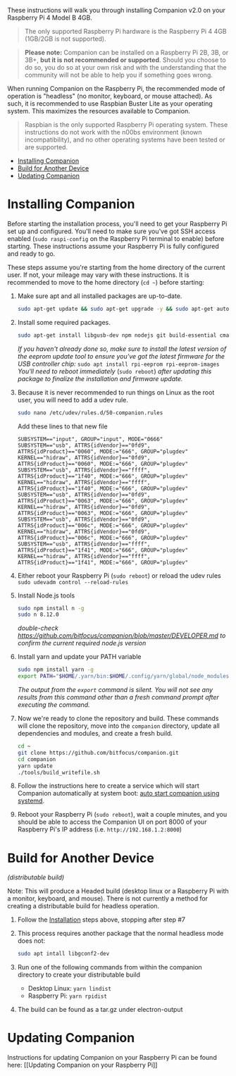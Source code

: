 These instructions will walk you through installing Companion v2.0 on your Raspberry Pi 4 Model B 4GB.

> The only supported Raspberry Pi hardware is the Raspberry Pi 4 4GB (1GB/2GB is not supported).

> **Please note:** Companion can be installed on a Raspberry Pi 2B, 3B, or 3B+, **but it is not recommended or supported**. Should you choose to do so, you do so at your own risk and with the understanding that the community will not be able to help you if something goes wrong.

When running Companion on the Raspberry Pi, the recommended mode of operation is "headless" (no monitor, keyboard, or mouse attached). As such, it is recommended to use Raspbian Buster Lite as your operating system. This maximizes the resources available to Companion.
> Raspbian is the only supported Raspberry Pi operating system. These instructions do not work with the n00bs environment (known incompatibility), and no other operating systems have been tested or are supported.

- [Installing Companion](#installing-companion)
- [Build for Another Device](https://github.com/bitfocus/companion/wiki/Manual-Install-on-Raspberry-Pi#build-for-another-device)
- [Updating Companion](https://github.com/bitfocus/companion/wiki/Manual-Install-on-Raspberry-Pi#updating-companion)


# Installing Companion
Before starting the installation process, you'll need to get your Raspberry Pi set up and configured. You'll need to make sure you've got SSH access enabled (`sudo raspi-config` on the Raspberry Pi terminal to enable) before starting. These instructions assume your Raspberry Pi is fully configured and ready to go.

These steps assume you're starting from the home directory of the current user. If not, your mileage may vary with these instructions. It is recommended to move to the home directory (`cd ~`) before starting:

1. Make sure apt and all installed packages are up-to-date.
   ```bash
   sudo apt-get update && sudo apt-get upgrade -y && sudo apt-get autoclean -y && sudo apt-get autoremove
   ```

1. Install some required packages.
   ```bash
   sudo apt-get install libgusb-dev npm nodejs git build-essential cmake libudev-dev libusb-1.0-0-dev -y
   ```
   _If you haven't already done so, make sure to install the latest version of the eeprom update tool to ensure you've got the latest firmware for the USB controller chip:_
   ```sudo apt install rpi-eeprom rpi-eeprom-images```
   _You'll need to reboot immediately_ (```sudo reboot```) _after updating this package to finalize the installation and firmware update._

1. Because it is never recommended to run things on Linux as the root user, you will need to add a udev rule.
   ```bash
   sudo nano /etc/udev/rules.d/50-companion.rules
   ```
   Add these lines to that new file
   ```
   SUBSYSTEM=="input", GROUP="input", MODE="0666"
   SUBSYSTEM=="usb", ATTRS{idVendor}=="0fd9", ATTRS{idProduct}=="0060", MODE:="666", GROUP="plugdev"
   KERNEL=="hidraw", ATTRS{idVendor}=="0fd9", ATTRS{idProduct}=="0060", MODE:="666", GROUP="plugdev"
   SUBSYSTEM=="usb", ATTRS{idVendor}=="ffff", ATTRS{idProduct}=="1f40", MODE:="666", GROUP="plugdev"
   KERNEL=="hidraw", ATTRS{idVendor}=="ffff", ATTRS{idProduct}=="1f40", MODE:="666", GROUP="plugdev"
   SUBSYSTEM=="usb", ATTRS{idVendor}=="0fd9", ATTRS{idProduct}=="0063", MODE:="666", GROUP="plugdev"
   KERNEL=="hidraw", ATTRS{idVendor}=="0fd9", ATTRS{idProduct}=="0063", MODE:="666", GROUP="plugdev"
   SUBSYSTEM=="usb", ATTRS{idVendor}=="0fd9", ATTRS{idProduct}=="006c", MODE:="666", GROUP="plugdev"
   KERNEL=="hidraw", ATTRS{idVendor}=="0fd9", ATTRS{idProduct}=="006c", MODE:="666", GROUP="plugdev"
   SUBSYSTEM=="usb", ATTRS{idVendor}=="ffff", ATTRS{idProduct}=="1f41", MODE:="666", GROUP="plugdev"
   KERNEL=="hidraw", ATTRS{idVendor}=="ffff", ATTRS{idProduct}=="1f41", MODE:="666", GROUP="plugdev"
   ```

1. Either reboot your Raspberry Pi (`sudo reboot`) or reload the udev rules `sudo udevadm control --reload-rules`

1. Install Node.js tools
   ```bash
   sudo npm install n -g
   sudo n 8.12.0
   ```
   *double-check https://github.com/bitfocus/companion/blob/master/DEVELOPER.md to confirm the current required node.js version*

1. Install yarn and update your PATH variable
   ```bash
   sudo npm install yarn -g
   export PATH="$HOME/.yarn/bin:$HOME/.config/yarn/global/node_modules/.bin:$PATH"
   ```
   _The output from the `export` command is silent. You will not see any results from this command other than a fresh command prompt after executing the command._

1. Now we're ready to clone the repository and build. These commands will clone the repository, move into the `companion` directory, update all dependencies and modules, and create a fresh build.
   ```bash
   cd ~
   git clone https://github.com/bitfocus/companion.git
   cd companion
   yarn update
   ./tools/build_writefile.sh
   ```

1. Follow the instructions here to create a service which will start Companion automatically at system boot: [auto start companion using systemd](https://github.com/bitfocus/companion/wiki/Auto-Start-Companion-on-Linux-Using-systemd).

1. Reboot your Raspberry Pi (`sudo reboot`), wait a couple minutes, and you should be able to access the Companion UI on port 8000 of your Raspberry Pi's IP address (i.e. `http://192.168.1.2:8000`)

# Build for Another Device
_(distributable build)_

Note: This will produce a Headed build (desktop linux or a Raspberry Pi with a monitor, keyboard, and mouse). There is not currently a method for creating a distributable build for headless operation.

1. Follow the [Installation](#installing-companion) steps above, stopping after step #7

1. This process requires another package that the normal headless mode does not:
   ```bash
   sudo apt intall libgconf2-dev
   ```
1. Run one of the following commands from within the companion directory to create your distributable build
   * Desktop Linux: `yarn lindist`
   * Raspberry Pi: `yarn rpidist`

4. The build can be found as a tar.gz under electron-output

# Updating Companion
Instructions for updating Companion on your Raspberry Pi can be found here: [[Updating Companion on your Raspberry Pi]]